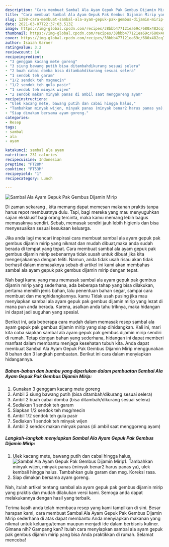 ```yaml
---
description: "Cara membuat Sambal Ala Ayam Gepuk Pak Gembus Dijamin Mirip yang lezat Untuk Jualan"
title: "Cara membuat Sambal Ala Ayam Gepuk Pak Gembus Dijamin Mirip yang lezat Untuk Jualan"
slug: 1398-cara-membuat-sambal-ala-ayam-gepuk-pak-gembus-dijamin-mirip-yang-lezat-untuk-jualan
date: 2021-03-07T22:37:03.513Z
image: https://img-global.cpcdn.com/recipes/38bbb477121ea69c/680x482cq70/sambal-ala-ayam-gepuk-pak-gembus-dijamin-mirip-foto-resep-utama.jpg
thumbnail: https://img-global.cpcdn.com/recipes/38bbb477121ea69c/680x482cq70/sambal-ala-ayam-gepuk-pak-gembus-dijamin-mirip-foto-resep-utama.jpg
cover: https://img-global.cpcdn.com/recipes/38bbb477121ea69c/680x482cq70/sambal-ala-ayam-gepuk-pak-gembus-dijamin-mirip-foto-resep-utama.jpg
author: Isaiah Garner
ratingvalue: 3.2
reviewcount: 14
recipeingredient:
- "3 genggam kacang mete goreng"
- "3 siung bawang putih bisa ditambahdikurang sesuai selera"
- "2 buah cabai domba bisa ditambahdikurang sesuai selera"
- "1 sendok teh garam"
- "1/2 sendok teh msgmecin"
- "1/2 sendok teh gula pasir"
- "1 sendok teh minyak wijen"
- "2 sendok makan minyak panas di ambil saat menggoreng ayam"
recipeinstructions:
- "Ulek kacang mete, bawang putih dan cabai hingga halus,"
- "Tambahkan minyak wijen, minyak panas (minyak benar2 harus panas ya), ulek kembali hingga halus. Tambahkan gula garam dan msg. Koreksi rasa."
- "Siap dimakan bersama ayam goreng."
categories:
- Resep
tags:
- sambal
- ala
- ayam

katakunci: sambal ala ayam 
nutrition: 231 calories
recipecuisine: Indonesian
preptime: "PT28M"
cooktime: "PT53M"
recipeyield: "1"
recipecategory: Lunch

---
```



![Sambal Ala Ayam Gepuk Pak Gembus Dijamin Mirip](https://img-global.cpcdn.com/recipes/38bbb477121ea69c/680x482cq70/sambal-ala-ayam-gepuk-pak-gembus-dijamin-mirip-foto-resep-utama.jpg)

Di zaman  sekarang , kita memang dapat memesan makanan praktis tanpa harus repot membuatnya dulu. Tapi, bagi mereka yang mau menyuguhkan sajian eksklusif bagi orang tercinta, maka kamu memang lebih bagus memasaknya sendiri. Sebab, memasak sendiri jauh lebih higienis dan bisa menyesuaikan sesuai kesukaan keluarga.

Jika anda lagi mencari inspirasi cara membuat sambal ala ayam gepuk pak gembus dijamin mirip yang nikmat dan mudah dibuat,maka anda sudah berada di tempat yang tepat. Cara membuat sambal ala ayam gepuk pak gembus dijamin mirip  sebenarnya tidak susah untuk dibuat jika kita mengerjakannya dengan teliti. Namun, anda tidak usah risau akan tidak berhasil dalam memasaknya 
sebab di artikel ini kami akan membahas sambal ala ayam gepuk pak gembus dijamin mirip dengan tepat.  



Nah bagi kamu yang mau memasak sambal ala ayam gepuk pak gembus dijamin mirip yang sederhana, ada beberapa tahap yang bisa dilakukan, pertama memilih jenis bahan, lalu penentuan bahan segar, sampai cara membuat dan menghidangkannya. kamu Tidak usah pusing jika mau menyiapkan sambal ala ayam gepuk pak gembus dijamin mirip yang lezat di mana pun anda berada. Karena, asalkan anda  tahu triknya, maka hidangan ini dapat jadi suguhan yang spesial.

Berikut ini, ada beberapa cara mudah dalam memasak resep sambal ala ayam gepuk pak gembus dijamin mirip yang siap dihidangkan. Kali ini, mari kita coba siapkan sambal ala ayam gepuk pak gembus dijamin mirip sendiri di rumah. Tetap dengan bahan yang sederhana, hidangan ini dapat memberi manfaat dalam membantu menjaga kesehatan tubuh kita. Anda dapat membuat Sambal Ala Ayam Gepuk Pak Gembus Dijamin Mirip menggunakan 8 bahan dan 3 langkah pembuatan. Berikut ini cara dalam menyiapkan hidangannya.

<!--inarticleads1-->

##### Bahan-bahan dan bumbu yang diperlukan dalam pembuatan Sambal Ala Ayam Gepuk Pak Gembus Dijamin Mirip:

1. Gunakan 3 genggam kacang mete goreng
1. Ambil 3 siung bawang putih (bisa ditambah/dikurang sesuai selera)
1. Ambil 2 buah cabai domba (bisa ditambah/dikurang sesuai selera)
1. Sediakan 1 sendok teh garam
1. Siapkan 1/2 sendok teh msg/mecin
1. Ambil 1/2 sendok teh gula pasir
1. Sediakan 1 sendok teh minyak wijen
1. Ambil 2 sendok makan minyak panas (di ambil saat menggoreng ayam)




<!--inarticleads2-->

##### Langkah-langkah menyiapkan Sambal Ala Ayam Gepuk Pak Gembus Dijamin Mirip:

1. Ulek kacang mete, bawang putih dan cabai hingga halus,
<img src="https://img-global.cpcdn.com/steps/648f72e460b66d71/160x128cq70/sambal-ala-ayam-gepuk-pak-gembus-dijamin-mirip-langkah-memasak-1-foto.jpg" alt="Sambal Ala Ayam Gepuk Pak Gembus Dijamin Mirip">1. Tambahkan minyak wijen, minyak panas (minyak benar2 harus panas ya), ulek kembali hingga halus. Tambahkan gula garam dan msg. Koreksi rasa.
1. Siap dimakan bersama ayam goreng.




Nah, itulah artikel tentang  sambal ala ayam gepuk pak gembus dijamin mirip  yang praktis dan mudah dilakukan versi kami. Semoga anda dapat melakukannya dengan hasil yang terbaik. 

Terima kasih anda telah membaca resep yang kami tampilkan di sini. Besar harapan kami, cara membuat  Sambal Ala Ayam Gepuk Pak Gembus Dijamin Mirip sederhana di atas dapat membantu Anda menyiapkan makanan yang nikmat untuk keluarga/teman maupun menjadi ide dalam berbisnis kuliner. Gimana nih? Gampang kan? Itulah cara menyiapkan sambal ala ayam gepuk pak gembus dijamin mirip yang bisa Anda praktikkan di rumah. Selamat mencoba!

